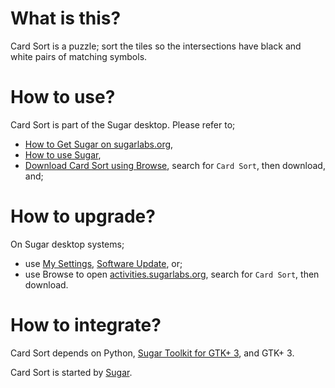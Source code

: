 What is this?
=============

Card Sort is a puzzle; sort the tiles so the intersections have black and white pairs of matching symbols.

How to use?
===========

Card Sort is part of the Sugar desktop.  Please refer to;

* [How to Get Sugar on sugarlabs.org](https://sugarlabs.org/),
* [How to use Sugar](https://help.sugarlabs.org/),
* [Download Card Sort using Browse](https://activities.sugarlabs.org/), search for `Card Sort`, then download, and;

How to upgrade?
===============

On Sugar desktop systems;
* use [My Settings](https://help.sugarlabs.org/en/my_settings.html), [Software Update](https://help.sugarlabs.org/en/my_settings.html#software-update), or;
* use Browse to open [activities.sugarlabs.org](https://activities.sugarlabs.org/), search for `Card Sort`, then download.

How to integrate?
=================

Card Sort depends on Python, [Sugar Toolkit for GTK+ 3](https://github.com/sugarlabs/sugar-toolkit-gtk3), and GTK+ 3.

Card Sort is started by [Sugar](https://github.com/sugarlabs/sugar).
